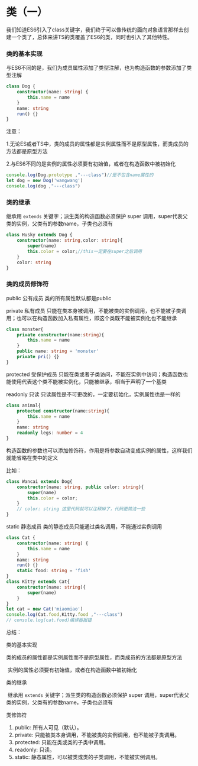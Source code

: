 # 类（一）

我们知道ES6引入了class关键字，我们终于可以像传统的面向对象语言那样去创建一个类了，总体来讲TS的类覆盖了ES6的类，同时也引入了其他特性。

### 类的基本实现

与ES6不同的是，我们为成员属性添加了类型注解，也为构造函数的参数添加了类型注解

```typescript
class Dog {
    constructor(name: string) {
        this.name = name
    }
    name: string
    run() {}
}
```

注意：

1.无论ES或者TS中，类的成员的属性都是实例属性而不是原型属性，而类成员的方法都是原型方法

2.与ES6不同的是实例的属性必须要有初始值，或者在构造函数中被初始化

```typescript
console.log(Dog.prototype ,"---class")//是不包含name属性的
let dog = new Dog('wangwang')
console.log(dog ,"---class")
```

### 类的继承

继承用 `extends` 关键字；派生类的构造函数必须保护 super 调用，super代表父类的实例，父类有的参数name，子类也必须有

```typescript
class Husky extends Dog {
    constructor(name: string,color: string){
        super(name)
        this.color = color;//this一定要在super之后调用
    }
    color: string
}
```

### 类的成员修饰符

public 公有成员 类的所有属性默认都是public

private 私有成员 只能在类本身被调用，不能被类的实例调用，也不能被子类调用；也可以在构造函数加入私有属性，即这个类既不能被实例化也不能继承

```typescript
class monster{
    private constructor(name:string){
        this.name = name
    }
    public name: string = 'monster'
    private pri() {}
}
```

protected 受保护成员 只能在类或者子类访问，不能在实例中访问；构造函数也能使用代表这个类不能被实例化，只能被继承，相当于声明了一个基类

readonly 只读 只读属性是不可更改的，一定要初始化，实例属性也是一样的

```typescript
class animal{
    protected constructor(name:string){
        this.name = name
    }
    name: string
    readonly legs: number = 4
}
```

构造函数的参数也可以添加修饰符，作用是将参数自动变成实例的属性，这样我们就能省略在类中的定义

比如：

```typescript
class Wancai extends Dog{
    constructor(name: string, public color: string){
        super(name)
        this.color = color;
    }
    // color: string 这里代码就可以注释掉了，代码更简洁一些
}
```

static 静态成员 类的静态成员只能通过类名调用，不能通过实例调用

```typescript
class Cat {
    constructor(name: string) {
        this.name = name
    }
    name: string
    run() {}
    static food: string = 'fish'
}
class Kitty extends Cat{
    constructor(name: string){
        super(name)
    }
}
let cat = new Cat('miaomiao')
console.log(Cat.food,Kitty.food ,"---class")
// console.log(cat.food)编译器报错
```



总结：

类的基本实现

​		类的成员的属性都是实例属性而不是原型属性，而类成员的方法都是原型方法

​		实例的属性必须要有初始值，或者在构造函数中被初始化



类的继承

​		继承用 `extends` 关键字；派生类的构造函数必须保护 super 调用，super代表父类的实例，父类有的参数name，子类也必须有



类修饰符

1. public: 所有人可见（默认）。
2. private: 只能被类本身调用，不能被类的实例调用，也不能被子类调用。
3. protected: 只能在类或类的子类中调用。
4. readonly: 只读。
5. static: 静态属性，可以被类或类的子类调用，不能被实例调用。